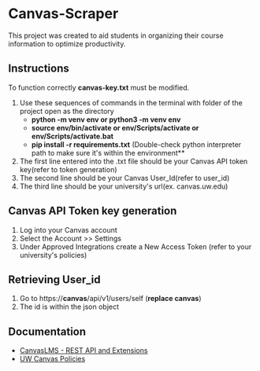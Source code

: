# Canvas-Scraper
This project was created to aid students in organizing their course information to optimize productivity.

## Instructions
To function correctly **canvas-key.txt** must be modified.
1. Use these sequences of commands in the terminal with folder of the project open as the directory
   - **python -m venv env or python3 -m venv env**
   - **source env/bin/activate or env/Scripts/activate or env/Scripts/activate.bat**
   - **pip install -r requirements.txt**
(Double-check python interpreter path to make sure it's within the environment**
3. The first line entered into the .txt file should be your Canvas API token key(refer to token generation)
4. The second line should be your Canvas User_Id(refer to user_id)
5. The third line should be your university's url(ex. canvas.uw.edu)

## Canvas API Token key generation
1. Log into your Canvas account
2. Select the Account >> Settings
3. Under Approved Integrations create a New Access Token (refer to your university's policies)

## Retrieving User_id
1. Go to https://**canvas**/api/v1/users/self (**replace canvas**)
2. The id is within the json object

## Documentation
- [CanvasLMS - REST API and Extensions](https://canvas.instructure.com/doc/api/index.html)
- [UW Canvas Policies](https://itconnect.uw.edu/tools-services-support/teaching-learning/canvas/canvas-policies/)
